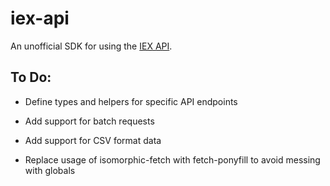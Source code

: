 iex-api
=======

An unofficial SDK for using the [IEX API][docs].

To Do:
------
* Define types and helpers for specific API endpoints
* Add support for batch requests
* Add support for CSV format data
* Replace usage of isomorphic-fetch with fetch-ponyfill to avoid messing with globals

  [docs]: https://iextrading.com/developer/docs
